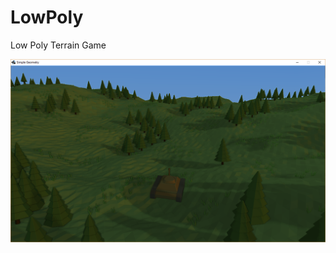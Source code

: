 # LowPoly
Low Poly Terrain Game

![In-Game Screenshot](https://github.com/ninthworld/LowPoly/blob/master/screenshots/screenshot1.png)

